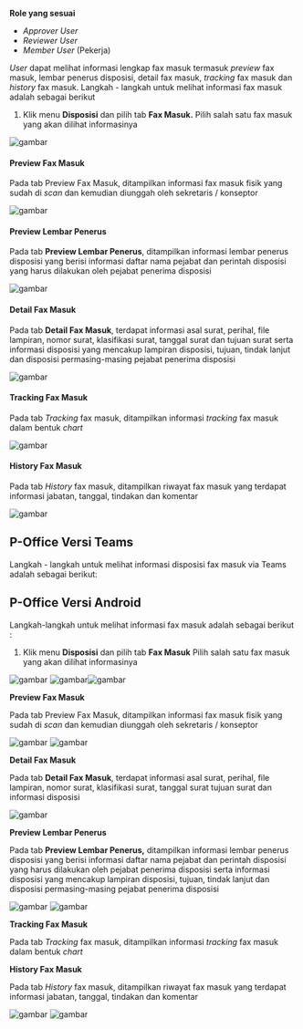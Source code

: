 **Role yang sesuai**

- *Approver User*
- *Reviewer User*
- *Member User* (Pekerja)

*User* dapat melihat informasi lengkap fax masuk termasuk *preview* fax masuk, lembar penerus disposisi, detail fax masuk, *tracking* fax masuk dan *history* fax masuk. Langkah - langkah untuk melihat informasi fax masuk adalah sebagai berikut

1. Klik menu **Disposisi** dan pilih tab **Fax Masuk.** Pilih salah satu fax masuk yang akan dilihat informasinya

![gambar](FaxMasuk/FM_WEB/InfoDisposisi01.png) 

#### **Preview Fax Masuk**

Pada tab Preview Fax Masuk, ditampilkan informasi fax masuk fisik yang sudah di *scan* dan kemudian diunggah oleh sekretaris / konseptor

![gambar](FaxMasuk/FM_WEB/PreviewDisposisi01.png) 

#### **Preview Lembar Penerus**

Pada tab **Preview Lembar Penerus**, ditampilkan informasi lembar penerus disposisi yang berisi informasi daftar nama pejabat dan perintah disposisi yang harus dilakukan oleh pejabat penerima disposisi

![gambar](FaxMasuk/FM_WEB/PL01.png) 

#### **Detail Fax Masuk**

Pada tab **Detail Fax Masuk**, terdapat informasi asal surat, perihal, file lampiran, nomor surat, klasifikasi surat, tanggal surat dan tujuan surat serta informasi disposisi yang mencakup lampiran disposisi, tujuan, tindak lanjut dan disposisi permasing-masing pejabat penerima disposisi

![gambar](FaxMasuk/FM_WEB/DetailDisposisi01.png) 

#### **Tracking Fax Masuk**

Pada tab *Tracking* fax masuk, ditampilkan informasi *tracking* fax masuk dalam bentuk *chart*

![gambar](FaxMasuk/FM_WEB/TrackingDisposisi01.png) 

#### **History Fax Masuk**

Pada tab *History* fax masuk, ditampilkan riwayat fax masuk yang terdapat informasi jabatan, tanggal, tindakan dan komentar

![gambar](FaxMasuk/FM_WEB/HistoryDisposisi01.png) 


## **P-Office Versi Teams**

Langkah - langkah untuk melihat informasi disposisi fax masuk via Teams adalah sebagai berikut:



## **P-Office Versi Android**

Langkah-langkah untuk melihat informasi fax masuk adalah sebagai berikut :

1. Klik menu **Disposisi** dan pilih tab **Fax Masuk** Pilih salah satu fax masuk yang akan dilihat informasinya

![gambar](Faxmasuk/FM_Android/Infodisposisi/A01.jpg) ![gambar](Faxmasuk/FM_Android/Infodisposisi/A02.jpg)![gambar](Faxmasuk/FM_Android/Infodisposisi/A03.jpg) 

**Preview Fax Masuk**

Pada tab Preview Fax Masuk, ditampilkan informasi fax masuk fisik yang sudah di _scan_ dan kemudian diunggah oleh sekretaris / konseptor

![gambar](Faxmasuk/FM_Android/Infodisposisi/P01.jpg) ![gambar](Faxmasuk/FM_Android/Infodisposisi/P02.jpg)

**Detail Fax Masuk**

Pada tab **Detail Fax Masuk**, terdapat informasi asal surat, perihal, file lampiran, nomor surat, klasifikasi surat, tanggal surat  tujuan surat dan informasi disposisi

![gambar](Faxmasuk/FM_Android/Infodisposisi/D01.jpg)

**Preview Lembar Penerus**

Pada tab **Preview Lembar Penerus,** ditampilkan informasi lembar penerus disposisi yang berisi informasi daftar nama pejabat dan perintah disposisi yang harus dilakukan oleh pejabat penerima disposisi serta informasi disposisi yang mencakup lampiran disposisi, tujuan, tindak lanjut dan disposisi permasing-masing pejabat penerima disposisi

![gambar](Faxmasuk/FM_Android/Infodisposisi/PL01.jpg) ![gambar](Faxmasuk/FM_Android/Infodisposisi/PLO2.jpg) 


**Tracking Fax Masuk**

Pada tab _Tracking_ fax masuk, ditampilkan informasi _tracking_ fax masuk dalam bentuk _chart_

**History Fax Masuk**

Pada tab _History_ fax masuk, ditampilkan riwayat fax masuk yang terdapat informasi jabatan, tanggal, tindakan dan komentar

![gambar](Faxmasuk/FM_Android/Infodisposisi/H01.jpg)  ![gambar](Faxmasuk/FM_Android/Infodisposisi/HO2.jpg) 